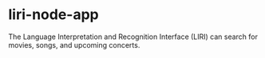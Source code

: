 # liri-node-app
The Language Interpretation and Recognition Interface (LIRI) can search for movies, songs, and upcoming concerts.
